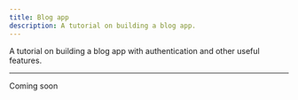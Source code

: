 ```yaml
---
title: Blog app
description: A tutorial on building a blog app.
---
```


A tutorial on building a blog app with authentication and other useful features.

---

Coming soon
